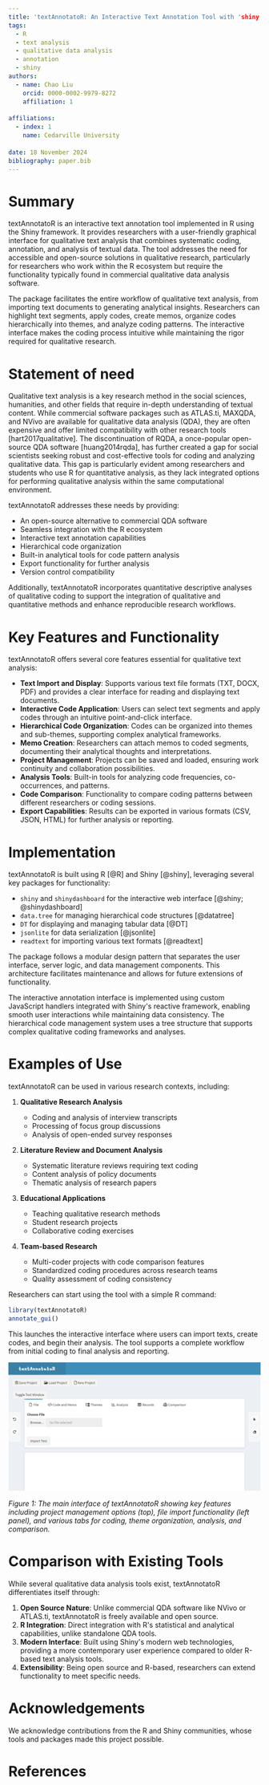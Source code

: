 ```yaml
---
title: 'textAnnotatoR: An Interactive Text Annotation Tool with 'shiny' GUI'
tags:
  - R
  - text analysis
  - qualitative data analysis
  - annotation
  - shiny
authors:
  - name: Chao Liu
    orcid: 0000-0002-9979-8272
    affiliation: 1

affiliations:
  - index: 1
    name: Cedarville University

date: 18 November 2024
bibliography: paper.bib
---
```


# Summary

 textAnnotatoR is an interactive text annotation tool implemented in R using the Shiny framework. It provides researchers with a user-friendly graphical interface for qualitative text analysis that combines systematic coding, annotation, and analysis of textual data. The tool addresses the need for accessible and open-source solutions in qualitative research, particularly for researchers who work within the R ecosystem but require the functionality typically found in commercial qualitative data analysis software.

The package facilitates the entire workflow of qualitative text analysis, from importing text documents to generating analytical insights. Researchers can highlight text segments, apply codes, create memos, organize codes hierarchically into themes, and analyze coding patterns. The interactive interface makes the coding process intuitive while maintaining the rigor required for qualitative research.

# Statement of need

Qualitative text analysis is a key research method in the social sciences, humanities, and other fields that require in-depth understanding of textual content. While commercial software packages such as ATLAS.ti, MAXQDA, and NVivo are available for qualitative data analysis (QDA), they are often expensive and offer limited compatibility with other research tools [hart2017qualitative]. The discontinuation of RQDA, a once-popular open-source QDA software [huang2014rqda], has further created a gap for social scientists seeking robust and cost-effective tools for coding and analyzing qualitative data. This gap is particularly evident among researchers and students who use R for quantitative analysis, as they lack integrated options for performing qualitative analysis within the same computational environment.

textAnnotatoR addresses these needs by providing:

- An open-source alternative to commercial QDA software
- Seamless integration with the R ecosystem
- Interactive text annotation capabilities
- Hierarchical code organization
- Built-in analytical tools for code pattern analysis
- Export functionality for further analysis
- Version control compatibility

Additionally, textAnnotatoR incorporates quantitative descriptive analyses of qualitative coding to support the integration of qualitative and quantitative methods and enhance reproducible research workflows.

# Key Features and Functionality

textAnnotatoR offers several core features essential for qualitative text analysis:

- **Text Import and Display**: Supports various text file formats (TXT, DOCX, PDF) and provides a clear interface for reading and displaying text documents.
- **Interactive Code Application**: Users can select text segments and apply codes through an intuitive point-and-click interface.
- **Hierarchical Code Organization**: Codes can be organized into themes and sub-themes, supporting complex analytical frameworks.
- **Memo Creation**: Researchers can attach memos to coded segments, documenting their analytical thoughts and interpretations.
- **Project Management**: Projects can be saved and loaded, ensuring work continuity and collaboration possibilities.
- **Analysis Tools**: Built-in tools for analyzing code frequencies, co-occurrences, and patterns.
- **Code Comparison**: Functionality to compare coding patterns between different researchers or coding sessions.
- **Export Capabilities**: Results can be exported in various formats (CSV, JSON, HTML) for further analysis or reporting.

# Implementation

textAnnotatoR is built using R [@R] and Shiny [@shiny], leveraging several key packages for functionality:

- `shiny` and `shinydashboard` for the interactive web interface [@shiny; @shinydashboard]
- `data.tree` for managing hierarchical code structures [@datatree]
- `DT` for displaying and managing tabular data [@DT]
- `jsonlite` for data serialization [@jsonlite]
- `readtext` for importing various text formats [@readtext]

 The package follows a modular design pattern that separates the user interface, server logic, and data management components. This architecture facilitates maintenance and allows for future extensions of functionality.

The interactive annotation interface is implemented using custom JavaScript handlers integrated with Shiny's reactive framework, enabling smooth user interactions while maintaining data consistency. The hierarchical code management system uses a tree structure that supports complex qualitative coding frameworks and analyses.

# Examples of Use

textAnnotatoR can be used in various research contexts, including:

1. **Qualitative Research Analysis**
   - Coding and analysis of interview transcripts
   - Processing of focus group discussions
   - Analysis of open-ended survey responses

2. **Literature Review and Document Analysis**
   - Systematic literature reviews requiring text coding
   - Content analysis of policy documents
   - Thematic analysis of research papers

3. **Educational Applications**
   - Teaching qualitative research methods
   - Student research projects
   - Collaborative coding exercises

4. **Team-based Research**
   - Multi-coder projects with code comparison features
   - Standardized coding procedures across research teams
   - Quality assessment of coding consistency

Researchers can start using the tool with a simple R command:

```r
library(textAnnotatoR)
annotate_gui()
```

This launches the interactive interface where users can import texts, create codes, and begin their analysis. The tool supports a complete workflow from initial coding to final analysis and reporting.

![textAnnotatoR main interface showing the project management toolbar, text import panel, and various analysis tabs for coding and analysis](./man/figures/interface_overview.png)

*Figure 1: The main interface of textAnnotatoR showing key features including project management options (top), file import functionality (left panel), and various tabs for coding, theme organization, analysis, and comparison.*

# Comparison with Existing Tools

While several qualitative data analysis tools exist, textAnnotatoR differentiates itself through:

1. **Open Source Nature**: Unlike commercial QDA software like NVivo or ATLAS.ti, textAnnotatoR is freely available and open source.
2. **R Integration**: Direct integration with R's statistical and analytical capabilities, unlike standalone QDA tools.
3. **Modern Interface**: Built using Shiny's modern web technologies, providing a more contemporary user experience compared to older R-based text analysis tools.
4. **Extensibility**: Being open source and R-based, researchers can extend functionality to meet specific needs.

# Acknowledgements

We acknowledge contributions from the R and Shiny communities, whose tools and packages made this project possible. 

# References
